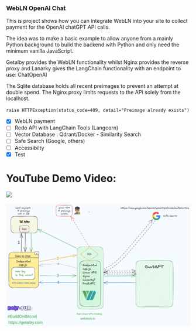 ### WebLN OpenAI Chat

<p>This is project shows how you can integrate WebLN into your site to collect payment for the OpenAI chatGPT API calls.

The idea was to make a basic example to allow anyone from a mainly Python background to build the backend with Python and only need the minimum vanilla JavaScript.

Getalby provides the WebLN functionality whilst Nginx provides the reverse proxy and Lanarky gives the LangChain functionality with an endpoint to use: ChatOpenAI

The Sqlite database holds all recent preimages to prevent an attempt at double spend. The Nginx proxy limits requests to the API solely from the localhost.</p>

  `raise HTTPException(status_code=409, detail="Preimage already exists")`

* [X] WebLN payment
* [ ] Redo API with LangChain Tools (Langcorn)
* [ ] Vector Database : Qdrant/Docker - Similarity Search
* [ ] Safe Search (Google, others)
* [ ] Accessibilty
* [X] Test

# YouTube Demo Video:
[<img src="https://i9.ytimg.com/vi/l-RTcj9Uh5M/sddefault.jpg?v=64c79e1e&sqp=CLy9nqYG&rs=AOn4CLDJM_rnqgIEN1MKpZjeI0FtPs4VXA" width="50%">](https://youtu.be/l-RTcj9Uh5M "Chat for Sats")

!['flow'](images/sats_chat.png)
